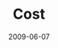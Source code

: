 ---
layout: message
category: message
series: "Roadmap For A Revolution"
title: "Cost"
date: 2009-06-07
audio-description: "Brian Tome discusses the story of Stephen from the book of Acts and how revolution involves cost."
audio: "http://s3.amazonaws.com/crossroadsaudiomessages/Roadmap4.mp3"
audio-title: "Cost"
audio-duration: "36&#58;51"
notes-description: " "
notes: "http://www.crossroads.net/players/media/hq/SN_06_06-07_09.pdf "
notes-title: "Cost (Study Notes)"
program-description: ""
program: "http://www.crossroads.net/players/media/hq/0606_07Program.pdf"
program-title: "Cost (Program)"
video-description: "Brian Tome discusses the story of Stephen from the book of Acts and how every revolution involves cost."
video-title: "Cost"
video: "https://s3.amazonaws.com/crossroadsvideomessages/Roadmap4.mp4"
---